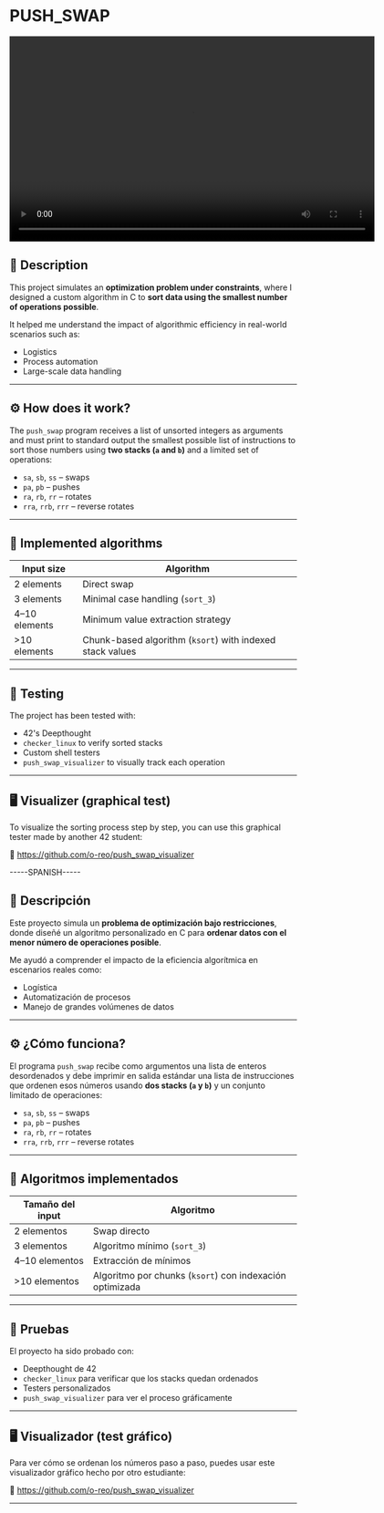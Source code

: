 # PUSH_SWAP
<video width="640" height="360" controls>
  <source src="https://github.com/Yetsa1/PUSH_SWAP/master/test_visualizer_push_swap.mp4" type="video/mp4">
  Your browser does not support the video tag.
</video>


## 🧠 Description

This project simulates an **optimization problem under constraints**, where I designed a custom algorithm in C to **sort data using the smallest number of operations possible**.

It helped me understand the impact of algorithmic efficiency in real-world scenarios such as:

- Logistics  
- Process automation  
- Large-scale data handling  

---

## ⚙️ How does it work?

The `push_swap` program receives a list of unsorted integers as arguments and must print to standard output the smallest possible list of instructions to sort those numbers using **two stacks (`a` and `b`)** and a limited set of operations:

- `sa`, `sb`, `ss` – swaps  
- `pa`, `pb` – pushes  
- `ra`, `rb`, `rr` – rotates  
- `rra`, `rrb`, `rrr` – reverse rotates  

---

## 🚀 Implemented algorithms

| Input size        | Algorithm                                |
|-------------------|------------------------------------------|
| 2 elements        | Direct swap                              |
| 3 elements        | Minimal case handling (`sort_3`)         |
| 4–10 elements     | Minimum value extraction strategy        |
| >10 elements      | Chunk-based algorithm (`ksort`) with indexed stack values |

---

## 🧪 Testing

The project has been tested with:

- 42's Deepthought  
- `checker_linux` to verify sorted stacks  
- Custom shell testers  
- `push_swap_visualizer` to visually track each operation  

---

## 🖥️ Visualizer (graphical test)

To visualize the sorting process step by step, you can use this graphical tester made by another 42 student:

🔗 https://github.com/o-reo/push_swap_visualizer


-----SPANISH-----

## 🧠 Descripción

Este proyecto simula un **problema de optimización bajo restricciones**, donde diseñé un algoritmo personalizado en C para **ordenar datos con el menor número de operaciones posible**.

Me ayudó a comprender el impacto de la eficiencia algorítmica en escenarios reales como:

- Logística
- Automatización de procesos
- Manejo de grandes volúmenes de datos

---

## ⚙️ ¿Cómo funciona?

El programa `push_swap` recibe como argumentos una lista de enteros desordenados y debe imprimir en salida estándar una lista de instrucciones que ordenen esos números usando **dos stacks (`a` y `b`)** y un conjunto limitado de operaciones:

- `sa`, `sb`, `ss` – swaps
- `pa`, `pb` – pushes
- `ra`, `rb`, `rr` – rotates
- `rra`, `rrb`, `rrr` – reverse rotates

---

## 🚀 Algoritmos implementados

| Tamaño del input | Algoritmo           |
|------------------|---------------------|
| 2 elementos      | Swap directo        |
| 3 elementos      | Algoritmo mínimo (`sort_3`) |
| 4–10 elementos   | Extracción de mínimos |
| >10 elementos    | Algoritmo por chunks (`ksort`) con indexación optimizada |

---

## 🧪 Pruebas

El proyecto ha sido probado con:
- Deepthought de 42
- `checker_linux` para verificar que los stacks quedan ordenados
- Testers personalizados
- `push_swap_visualizer` para ver el proceso gráficamente

---

## 🖥️ Visualizador (test gráfico)

Para ver cómo se ordenan los números paso a paso, puedes usar este visualizador gráfico hecho por otro estudiante:

🔗 https://github.com/o-reo/push_swap_visualizer

---
